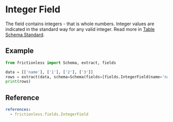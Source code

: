 # Integer Field

The field contains integers - that is whole numbers. Integer values are indicated in the standard way for any valid integer. Read more in [Table Schema Standard](https://specs.frictionlessdata.io/table-schema/#integer).

## Example

```python script tabs=Python
from frictionless import Schema, extract, fields

data = [['name'], ['1'], ['2'], ['3']]
rows = extract(data, schema=Schema(fields=[fields.IntegerField(name='name')]))
print(rows)
```

## Reference

```yaml reference
references:
  - frictionless.fields.IntegerField
```
